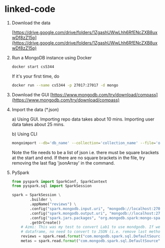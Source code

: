 # linked-code

1. Download the data

    [https://drive.google.com/drive/folders/1ZgashUWwLhh6RfENcZXB8uxwDf8zZ15p](https://drive.google.com/drive/folders/1ZgashUWwLhh6RfENcZXB8uxwDf8zZ15p)

2. Run a MongoDB instance using Docker

    ```bash
    docker start cs5344
    ```

    If it's your first time, do

    ```bash
    docker run --name cs5344 -p 27017:27017 -d mongo
    ```

3. Download the GUI [https://www.mongodb.com/try/download/compass](https://www.mongodb.com/try/download/compass)
4. Import the data (*.json)

    a) Using GUI. Importing repo data takes about 10 mins. Importing user data takes about 25 mins.

    b) Using CLI
    ```bash
    mongoimport --db='db_name' --collection='collection_name' --file='one_big_list.json' --jsonArray
    ```
    Note the file needs to be a list of json i.e. there must be square brackets at the start and end. If there are no square brackets in the file, try removing the last flag 'jsonArray' in the command.


5. PySpark

    ```python
    from pyspark import SparkConf, SparkContext
    from pyspark.sql import SparkSession

    spark = SparkSession \
            .builder \
            .appName("reviews") \
            .config("spark.mongodb.input.uri", "mongodb://localhost:27017/...") \
            .config("spark.mongodb.output.uri", "mongodb://localhost:27017/...") \
            .config("spark.jars.packages", "org.mongodb.spark:mongo-spark-connector_2.12:3.0.0") \
            .getOrCreate()
        # Azmi: This was my test to convert Lab1 to use mondgodb. If we are reading into spark
        # dataframe, no need to convert to JSON (i.e. remove last method).
        reviews = spark.read.format("com.mongodb.spark.sql.DefaultSource").load().toJSON()
        metas = spark.read.format("com.mongodb.spark.sql.DefaultSource").option("uri","mongodb://localhost:27017/lab1.reviews").load().toJSON()
    ```
